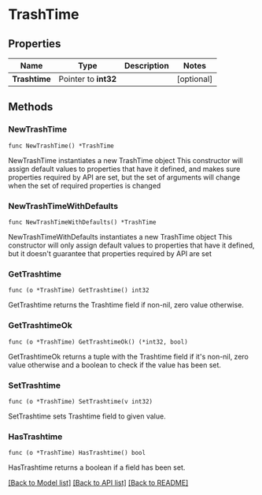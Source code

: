 # TrashTime

## Properties

Name | Type | Description | Notes
------------ | ------------- | ------------- | -------------
**Trashtime** | Pointer to **int32** |  | [optional] 

## Methods

### NewTrashTime

`func NewTrashTime() *TrashTime`

NewTrashTime instantiates a new TrashTime object
This constructor will assign default values to properties that have it defined,
and makes sure properties required by API are set, but the set of arguments
will change when the set of required properties is changed

### NewTrashTimeWithDefaults

`func NewTrashTimeWithDefaults() *TrashTime`

NewTrashTimeWithDefaults instantiates a new TrashTime object
This constructor will only assign default values to properties that have it defined,
but it doesn't guarantee that properties required by API are set

### GetTrashtime

`func (o *TrashTime) GetTrashtime() int32`

GetTrashtime returns the Trashtime field if non-nil, zero value otherwise.

### GetTrashtimeOk

`func (o *TrashTime) GetTrashtimeOk() (*int32, bool)`

GetTrashtimeOk returns a tuple with the Trashtime field if it's non-nil, zero value otherwise
and a boolean to check if the value has been set.

### SetTrashtime

`func (o *TrashTime) SetTrashtime(v int32)`

SetTrashtime sets Trashtime field to given value.

### HasTrashtime

`func (o *TrashTime) HasTrashtime() bool`

HasTrashtime returns a boolean if a field has been set.


[[Back to Model list]](../README.md#documentation-for-models) [[Back to API list]](../README.md#documentation-for-api-endpoints) [[Back to README]](../README.md)


